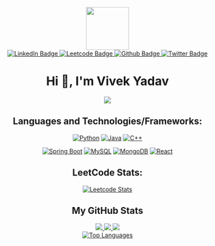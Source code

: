 <div id="header" align="center">
  <img src="https://media.giphy.com/media/M9gbBd9nbDrOTu1Mqx/giphy.gif" width="100"/>
</div>

<div id="badges"  align="center">
  <a href="https://www.linkedin.com/in/vivek-yadav-149333192/">
    <img src="https://img.shields.io/badge/LinkedIn-blue?style=for-the-badge&logo=linkedin&logoColor=white" alt="LinkedIn Badge"/>
  </a>
  <a href="https://leetcode.com/Vivek_yd_6/">
    <img src="https://img.shields.io/badge/Leetcode-orange?style=for-the-badge&logo=leetcode&logoColor=black" alt="Leetcode Badge"/>
  </a>
  <a href="github.com/Vivekyd6">
    <img src="https://img.shields.io/badge/Github-black?style=for-the-badge&logo=github&logoColor=white" alt="Github Badge"/>
  </a>
  <a href="https://twitter.com/VivekYa93262512">
    <img src="https://img.shields.io/badge/Twitter-blue?style=for-the-badge&logo=twitter&logoColor=white" alt="Twitter Badge"/>
  </a>
</div>



<h1 align="center">Hi 👋, I'm Vivek Yadav</h1>
<p align="center">
  <a href="https://github.com/Vivekyd6">
    <img src="https://komarev.com/ghpvc/?username=Vivekyd6&color=blue&style=flat)" />
  </a>
</p>



<div align = "center">
<h2>Languages and Technologies/Frameworks:</h2>

[![Python](https://img.shields.io/badge/python-black?style=for-the-badge&logo=python)](https://github.com/Vivekyd6)
[![Java](https://img.shields.io/badge/java-black?style=for-the-badge&logo=java)](https://github.com/Vivekyd6)
[![C++](https://img.shields.io/badge/c++-black?style=for-the-badge&logo=cplusplus)](https://github.com/Vivekyd6)
<!-- [![Bash](https://img.shields.io/badge/bash-black?style=for-the-badge&logo=gnu-bash&logoColor=white)](https://github.com/Vivekyd6) -->
[![Spring Boot](https://img.shields.io/badge/springboot-black?style=for-the-badge&logo=springboot)](https://github.com/Vivekyd6)
[![MySQL](https://img.shields.io/badge/mysql-black?style=for-the-badge&logo=mysql)](https://github.com/Vivekyd6)
[![MongoDB](https://img.shields.io/badge/mongodb-black?style=for-the-badge&logo=mongodb)](https://github.com/Vivekyd6)
[![React](https://img.shields.io/badge/react-black?style=for-the-badge&logo=react)](https://github.com/Vivekyd6)
<!-- [![Docker](https://img.shields.io/badge/docker-black?style=for-the-badge&logo=docker)](https://hub.docker.com/u/Vivekyd6) -->
</div>
<div align = "center">
<h2>LeetCode Stats:</h2>

[![Leetcode Stats](https://leetcard.jacoblin.cool/Vivek_yd_6?ext=contest)](https://leetcode.com/Vivek_yd_6)
</div>
<div align = "center">
<h2>My GitHub Stats</h2>

  <a href="https://github.com/Vivekyd6">
    <img src="http://github-profile-summary-cards.vercel.app/api/cards/profile-details?username=Vivekyd6&theme=transparent" />
  </a>
  <a href="https://github.com/Vivekyd6">
    <img src="https://github-readme-streak-stats.herokuapp.com/?user=Vivekyd6&hide_border=true&card_width=338&theme=transparent" />
  </a>
  <a href="https://github.com/Vivekyd6">
    <img src="http://github-profile-summary-cards.vercel.app/api/cards/stats?username=Vivekyd6&theme=transparent" />
  </a>
 
  </div>
<div align = "center">
 <a href="https://github.com/Vivekyd6" align="left"><img src="https://github-readme-stats.vercel.app/api/top-langs/?username=Vivekyd6&langs_count=10&title_color=0891b2&text_color=ffffff&icon_color=3382ed&bg_color=171717&hide_border=true&locale=en&custom_title=Top%50%Languages" alt="Top Languages" /></a>
  
  </div>
<!-- <a href="http://www.github.com/Vivekyd6"><img src="https://github-readme-stats.vercel.app/api?username=Vivekyd6&show_icons=true&hide=&count_private=true&title_color=0891b2&text_color=ffffff&icon_color=3382ed&bg_color=171717&hide_border=true&show_icons=true" alt="sahilkhoslaa's GitHub stats" /></a> -->


<!-- <a href="http://www.github.comVivekyd6"><img src="https://github-readme-streak-stats.herokuapp.com/?user=Vivekyd6&stroke=ffffff&background=171717&ring=0891b2&fire=0891b2&currStreakNum=ffffff&currStreakLabel=0891b2&sideNums=ffffff&sideLabels=ffffff&dates=ffffff&hide_border=true" /></a>  -->



